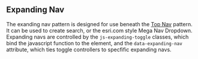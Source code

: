 ## Expanding Nav

The exanding nav pattern is designed for use beneath the [Top Nav](top-nav) pattern. It can be used to create search, or the esri.com style Mega Nav Dropdown. Expanding navs are controlled by the `js-expanding-toggle` classes, which bind the javascript function to the element, and the `data-expanding-nav` attribute, which ties toggle controllers to specfific expanding navs.